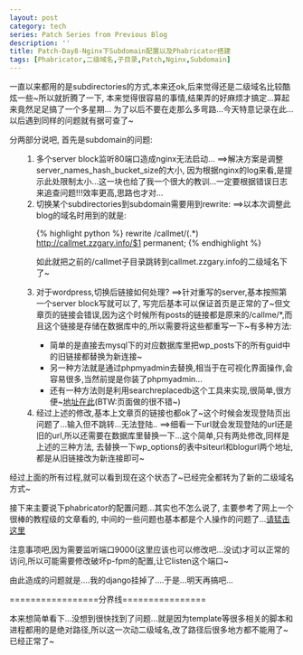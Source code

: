```yaml
---
layout: post
category: tech
series: Patch Series from Previous Blog
description: ''
title: Patch-Day8-Nginx下Subdomain配置以及Phabricator搭建
tags: [Phabricator,二级域名,子目录,Patch,Nginx,Subdomain]
---
```


一直以来都用的是subdirectories的方式,本来还ok,后来觉得还是二级域名比较酷炫一些~所以就折腾了一下, 本来觉得很容易的事情,结果弄的好麻烦才搞定...算起来竟然足足搞了一个多星期...
为了以后不要在走那么多弯路...今天特意记录在此...以后遇到同样的问题就有据可查了~

分两部分说吧, 首先是subdomain的问题:
<ol>
<ol>
	<li>多个server block监听80端口造成nginx无法启动...
==&gt;解决方案是调整server_names_hash_bucket_size的大小, 因为根据nginx的log来看,是提示此处限制太小...这一块也给了我一个很大的教训...一定要根据错误日志来追查问题!!!效率更高,思路也才对...</li>
	<li>切换某个subdirectories到subdomain需要用到rewrite:
==&gt;以本次调整此blog的域名时用到的就是:

{% highlight python %}
rewrite /callmet/(.*) http://callmet.zzgary.info/$1 permanent;
{% endhighlight %}

如此就把之前的/callmet子目录跳转到callmet.zzgary.info的二级域名下了~</li>
	<li>对于wordpress,切换后链接如何处理?
==&gt;针对重写的server,基本按照第一个server block写就可以了, 写完后基本可以保证首页是正常的了~但文章页的链接会错误,因为这个时候所有posts的链接都是原来的/callme/*,而且这个链接是存储在数据库中的,所以需要将这些都重写一下~有多种方法:
<ul>
	<li>简单的是直接去mysql下的对应数据库里把wp_posts下的所有guid中的旧链接都替换为新连接~</li>
	<li>另一种方法就是通过phpmyadmin去替换,相当于在可视化界面操作,会容易很多,当然前提是你装了phpmyadmin...</li>
	<li>还有一种方法则是利用searchreplacedb这个工具来实现,很简单,很方便~<a href="http://interconnectit.com/products/search-and-replace-for-wordpress-databases/" target="_blank">地址在此</a>(BTW:页面做的很不错~)</li>
</ul>
</li>
	<li>经过上述的修改,基本上文章页的链接也都ok了~这个时候会发现登陆页出问题了...输入但不跳转...无法登陆..
==&gt;细看一下url就会发现登陆的url还是旧的url,所以还需要在数据库里替换一下...这个简单,只有两处修改,同样是上述的三种方法, 去替换一下wp_options的表中siteurl和blogurl两个地址,都是从旧链接改为新连接即可~</li>
</ol>
</ol>
经过上面的所有过程,就可以看到现在这个状态了~已经完全都转为了新的二级域名方式~

接下来主要说下phabricator的配置问题...其实也不怎么说了, 主要参考了网上一个很棒的教程级的文章看的, 中间的一些问题也基本都是个人操作的问题了...<a href="http://popozhu.github.io/" target="_blank">请猛击这里</a>

注意事项吧,因为需要监听端口9000(这里应该也可以修改吧...没试)才可以正常的访问,所以可能需要修改破坏p-fpm的配置,让它listen这个端口~

由此造成的问题就是....我的django挂掉了....于是...明天再搞吧...

=================分界线================

本来想简单看下...没想到很快找到了问题...就是因为template等很多相关的脚本和进程都用的是绝对路径,所以这一次动二级域名,改了路径后很多地方都不能用了~已经正常了~
